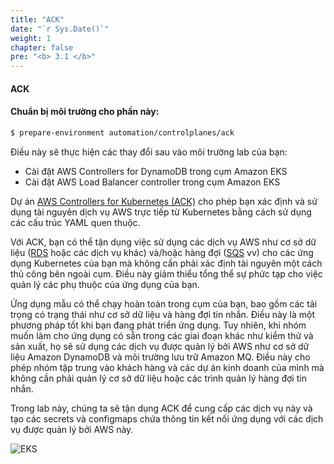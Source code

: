 ```yaml
---
title: "ACK"
date: "`r Sys.Date()`"
weight: 1
chapter: false
pre: "<b> 3.1 </b>"
---
```


#### ACK

#### Chuẩn bị môi trường cho phần này:

```bash timeout=300 wait=30
$ prepare-environment automation/controlplanes/ack
```

Điều này sẽ thực hiện các thay đổi sau vào môi trường lab của bạn:

- Cài đặt AWS Controllers for DynamoDB trong cụm Amazon EKS
- Cài đặt AWS Load Balancer controller trong cụm Amazon EKS

Dự án [AWS Controllers for Kubernetes (ACK)](https://aws-controllers-k8s.github.io/community/) cho phép bạn xác định và sử dụng tài nguyên dịch vụ AWS trực tiếp từ Kubernetes bằng cách sử dụng các cấu trúc YAML quen thuộc.

Với ACK, bạn có thể tận dụng việc sử dụng các dịch vụ AWS như cơ sở dữ liệu ([RDS](https://aws-controllers-k8s.github.io/community/docs/tutorials/rds-example/) hoặc các dịch vụ khác) và/hoặc hàng đợi ([SQS](https://aws-controllers-k8s.github.io/community/docs/tutorials/sqs-example/) vv) cho các ứng dụng Kubernetes của bạn mà không cần phải xác định tài nguyên một cách thủ công bên ngoài cụm. Điều này giảm thiểu tổng thể sự phức tạp cho việc quản lý các phụ thuộc của ứng dụng của bạn.

Ứng dụng mẫu có thể chạy hoàn toàn trong cụm của bạn, bao gồm các tải trọng có trạng thái như cơ sở dữ liệu và hàng đợi tin nhắn. Điều này là một phương pháp tốt khi bạn đang phát triển ứng dụng. Tuy nhiên, khi nhóm muốn làm cho ứng dụng có sẵn trong các giai đoạn khác như kiểm thử và sản xuất, họ sẽ sử dụng các dịch vụ được quản lý bởi AWS như cơ sở dữ liệu Amazon DynamoDB và môi trường lưu trữ Amazon MQ. Điều này cho phép nhóm tập trung vào khách hàng và các dự án kinh doanh của mình mà không cần phải quản lý cơ sở dữ liệu hoặc các trình quản lý hàng đợi tin nhắn.

Trong lab này, chúng ta sẽ tận dụng ACK để cung cấp các dịch vụ này và tạo các secrets và configmaps chứa thông tin kết nối ứng dụng với các dịch vụ được quản lý bởi AWS này.

![EKS](/images/0006/00052.png?featherlight=false&width=90pc)